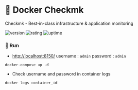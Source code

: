 # 🎉 Docker Checkmk

Checkmk - Best-in-class infrastructure &amp; application monitoring

![version](https://img.shields.io/badge/version-1.0-blue)
![rating](https://img.shields.io/badge/rating-★★★★★-yellow)
![uptime](https://img.shields.io/badge/uptime-100%25-brightgreen)

### 🥈 Run

- [http://localhost:8150/](http://localhost:8150/) username : `admin` password : `admin`

```shell
docker-compose up -d
```

- Check username and password in container logs

```shell
docker logs container_id
```
